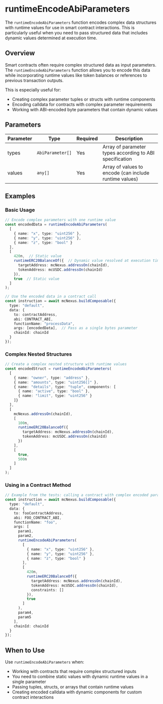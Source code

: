 # runtimeEncodeAbiParameters

The `runtimeEncodeAbiParameters` function encodes complex data structures with runtime values for use in smart contract interactions. This is particularly useful when you need to pass structured data that includes dynamic values determined at execution time.

## Overview

Smart contracts often require complex structured data as input parameters. The `runtimeEncodeAbiParameters` function allows you to encode this data while incorporating runtime values like token balances or references to previous transaction outputs.

This is especially useful for:
- Creating complex parameter tuples or structs with runtime components
- Encoding calldata for contracts with complex parameter requirements
- Working with ABI-encoded byte parameters that contain dynamic values

## Parameters

| Parameter | Type | Required | Description |
|-----------|------|----------|-------------|
| types | `AbiParameter[]` | Yes | Array of parameter types according to ABI specification |
| values | `any[]` | Yes | Array of values to encode (can include runtime values) |

## Examples

### Basic Usage

```typescript
// Encode complex parameters with one runtime value
const encodedData = runtimeEncodeAbiParameters(
  [
    { name: "x", type: "uint256" },
    { name: "y", type: "uint256" },
    { name: "z", type: "bool" }
  ],
  [
    420n,  // Static value
    runtimeERC20BalanceOf({  // Dynamic value resolved at execution time
      targetAddress: mcNexus.addressOn(chainId),
      tokenAddress: mcUSDC.addressOn(chainId)
    }),
    true  // Static value
  ]
);

// Use the encoded data in a contract call
const instruction = await mcNexus.buildComposable({
  type: "default",
  data: {
    to: contractAddress,
    abi: CONTRACT_ABI,
    functionName: "processData",
    args: [encodedData],  // Pass as a single bytes parameter
    chainId: chainId
  }
});
```

### Complex Nested Structures

```typescript
// Create a complex nested structure with runtime values
const encodedStruct = runtimeEncodeAbiParameters(
  [
    { name: "owner", type: "address" },
    { name: "amounts", type: "uint256[]" },
    { name: "details", type: "tuple", components: [
      { name: "active", type: "bool" },
      { name: "limit", type: "uint256" }
    ]}
  ],
  [
    mcNexus.addressOn(chainId),
    [
      100n,
      runtimeERC20BalanceOf({
        targetAddress: mcNexus.addressOn(chainId),
        tokenAddress: mcUSDC.addressOn(chainId)
      })
    ],
    [
      true,
      500n
    ]
  ]
);
```

### Using in a Contract Method

```typescript
// Example from the tests: calling a contract with complex encoded parameters
const instruction = await mcNexus.buildComposable({
  type: "default",
  data: {
    to: fooContractAddress,
    abi: FOO_CONTRACT_ABI,
    functionName: "foo",
    args: [
      param1,
      param2,
      runtimeEncodeAbiParameters(
        [
          { name: "x", type: "uint256" },
          { name: "y", type: "uint256" },
          { name: "z", type: "bool" }
        ],
        [
          420n,
          runtimeERC20BalanceOf({
            targetAddress: mcNexus.addressOn(chainId),
            tokenAddress: mcUSDC.addressOn(chainId),
            constraints: []
          }),
          true
        ]
      ),
      param4,
      param5
    ],
    chainId: chainId
  }
});
```

## When to Use

Use `runtimeEncodeAbiParameters` when:

- Working with contracts that require complex structured inputs
- You need to combine static values with dynamic runtime values in a single parameter
- Passing tuples, structs, or arrays that contain runtime values
- Creating encoded calldata with dynamic components for custom contract interactions